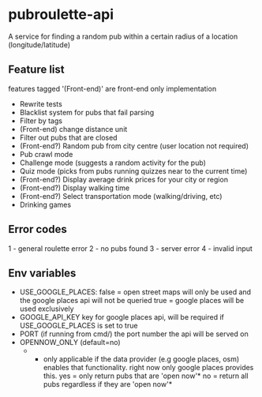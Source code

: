 # pubroulette-api

A service for finding a random pub within a certain radius of a location (longitude/latitude)

## Feature list
features tagged '(Front-end)' are front-end only implementation

- Rewrite tests
- Blacklist system for pubs that fail parsing
- Filter by tags
- (Front-end) change distance unit
- Filter out pubs that are closed
- (Front-end?) Random pub from city centre (user location not required)
- Pub crawl mode
- Challenge mode (suggests a random activity for the pub)
- Quiz mode (picks from pubs running quizzes near to the current time)
- (Front-end?) Display average drink prices for your city or region
- (Front-end?) Display walking time
- (Front-end?) Select transportation mode (walking/driving, etc)
- Drinking games

## Error codes
1 - general roulette error
2 - no pubs found
3 - server error
4 - invalid input

## Env variables

- USE_GOOGLE_PLACES:
    false = open street maps will only be used and the google places api will not be queried
    true = google places will be used exclusively
- GOOGLE_API_KEY
    key for google places api, will be required if USE_GOOGLE_PLACES is set to true
- PORT (if running from cmd/)
    the port number the api will be served on
- OPENNOW_ONLY (default=no)
    * - only applicable if the data provider (e.g google places, osm) enables that functionality. right now only google places provides this.
    yes = only return pubs that are 'open now'*
    no = return all pubs regardless if they are 'open now'*
